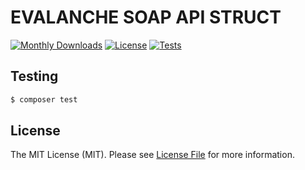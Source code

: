 # EVALANCHE SOAP API STRUCT

[![Monthly Downloads](https://poser.pugx.org/scn/evalanche-soap-api-struct/d/monthly)](https://packagist.org/packages/scn/evalanche-soap-api-struct)
[![License](https://poser.pugx.org/scn/evalanche-soap-api-struct/license)](LICENSE)
[![Tests](https://github.com/SC-Networks/evalanche-soap-api-struct/actions/workflows/php.yml/badge.svg)](https://github.com/SC-Networks/evalanche-soap-api-struct/actions/workflows/php.yml)

## Testing

``` bash
$ composer test
```

## License

The MIT License (MIT). Please see [License File](LICENSE.md) for more information.
